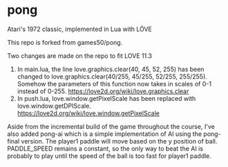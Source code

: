 # pong
Atari's 1972 classic, implemented in Lua with LÖVE

This repo is forked from games50/pong. 

Two changes are made on the repo to fit LOVE 11.3
1. In main.lua, the line love.graphics.clear(40, 45, 52, 255) has been changed to love.graphics.clear(40/255, 45/255, 52/255, 255/255). Somehow the parameters of this function now takes in scales of 0-1 instead of 0-255. https://love2d.org/wiki/love.graphics.clear
2. In push.lua, love.window.getPixelScale has been replaced with love.window.getDPIScale. https://love2d.org/wiki/love.window.getPixelScale

Aside from the incremental build of the game throughout the course, I've also added pong-ai which is a simple implementation of AI using the pong-final version. The player1 paddle will move based on the y position of ball. PADDLE_SPEED remains a constant, so the only way to beat the AI is probably to play until the speed of the ball is too fast for player1 paddle.
